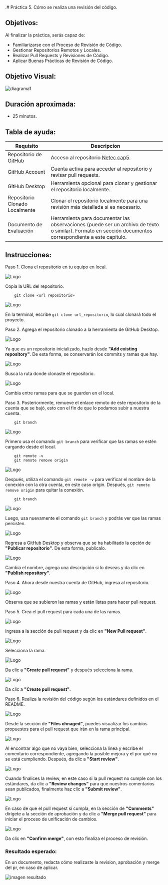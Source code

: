 .# Práctica 5. Cómo se realiza una revisión del código.

## Objetivos:
Al finalizar la práctica, serás capaz de:
- Familiarizarse con el Proceso de Revisión de Código.
- Gestionar Repositorios Remotos y Locales.
- Realizar Pull Requests y Revisiones de Código.
- Aplicar Buenas Prácticas de Revisión de Código.

## Objetivo Visual: 

![diagrama1](../images/cap4/7.png)

## Duración aproximada:
- 25 minutos.

## Tabla de ayuda:

| Requisito | Descripcion|
| --- | --- |
| Repositorio de GitHub | Acceso al repositorio [Netec cap5](https://github.com/mfperdomo09/netec-cap5.git). |
| GitHub Account | Cuenta activa para acceder al repositorio y revisar pull requests. |
| GitHub Desktop | Herramienta opcional para clonar y gestionar el repositorio localmente. |
| Repositorio Clonado Localmente | Clonar el repositorio localmente para una revisión más detallada si es necesario. |
| Documento de Evaluación | Herramienta para documentar las observaciones (puede ser un archivo de texto o similar). Formato en sección documentos correspondiente a este capítulo. |

## Instrucciones: 

Paso 1. Clona el repositorio en tu equipo en local.

![Logo](../images/cap5/21.png)

Copia la URL del repositorio.

        git clone <url repositorio>

![Logo](../images/cap5/1.png)

En la terminal, escribe `git clone url_repositorio`, lo cual clonará todo el proyecto.

Paso 2. Agrega el repositorio clonado a la herramienta de GitHub Desktop.

![Logo](../images/cap5/2.png)

Ya que es un repositorio inicializado, hazlo desde **"Add existing repository"**. De esta forma, se conservarán los commits y ramas que hay.

![Logo](../images/cap5/3.png)

Busca la ruta donde clonaste el repositorio.

![Logo](../images/cap5/4.png)

Cambia entre ramas para que se guarden en el local.

Paso 3. Posteriormente, remueve el enlace remoto de este repositorio de la cuenta que se bajó, esto con el fin de que lo podamos subir a nuestra cuenta.

        git branch

![Logo](../images/cap5/5.png)

Primero usa el comando `git branch` para verificar que las ramas se estén cargando desde el local.

        git remote -v
        git remote remove origin

![Logo](../images/cap5/6.png)

Después, utiliza el comando `git remote -v` para verificar el nombre de la conexión con la otra cuenta, en este caso origin. Después, `git remote remove origin` para quitar la conexión.

        git branch

![Logo](../images/cap5/7.png)

Luego, usa nuevamente el comando `git branch` y podrás ver que las ramas persisten.

![Logo](../images/cap5/8.png)

Regresa a GitHub Desktop y observa que se ha habilitado la opción de **"Publicar repositorio"**. De esta forma, publícalo.

![Logo](../images/cap5/9.png)

Cambia el nombre, agrega una descripción si lo deseas y da clic en **"Publish repository"**.

Paso 4.  Ahora desde nuestra cuenta de GitHub, ingresa al repositorio.

![Logo](../images/cap5/10.png)

Observa que se subieron las ramas y están listas para hacer pull request.

Paso 5.  Crea el pull request para cada una de las ramas.

![Logo](../images/cap5/11.png)

Ingresa a la sección de pull request y da clic en **"New Pull request"**.

![Logo](../images/cap5/12.png)

Selecciona la rama.

![Logo](../images/cap5/13.png)

Da clic a **"Create pull request"** y después selecciona la rama.

![Logo](../images/cap5/14.png)

Da clic a **"Create pull request"**.


Paso 6. Realiza la revisión del código según los estándares definidos en el README.

![Logo](../images/cap5/15.png)

Desde la sección de **"Files chnaged"**, puedes visualizar los cambios propuestos para el pull request que irán en la rama principal.

![Logo](../images/cap5/16.png)

Al encontrar algo que no vaya bien, selecciona la línea y escribe el comentario correspondiente, agregando la posible mejora y el por qué no se está cumpliendo. Después, da clic a **"Start review"**.

![Logo](../images/cap5/17.png)

Cuando finalices la review, en este caso si la pull request no cumple con los estándares, da clic a **"Review changes"** para que nuestros comentarios sean publicados, finalmente haz clic a **"Submit review"**.

![Logo](../images/cap5/18.png)

En caso de que el pull request sí cumpla, en la sección de **"Comments"** dirígete a la sección de aprobación y da clic a **"Merge pull request"** para iniciar el proceso de unificación de cambios.

![Logo](../images/cap5/19.png)

Da clic en **"Confirm merge"**, con esto finaliza el proceso de revisión.

### Resultado esperado:
En un documento, redacta cómo realizaste la revision, aprobación y merge del pr, en caso de aplicar.

![imagen resultado](../images/cap5/22.png)
